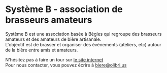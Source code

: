 # Système B - association de brasseurs amateurs

Système B est une association basée à Bègles qui regroupe des brasseurs amateurs et des amateurs de bière artisanale.  
L'objectif est de brasser et organiser des évènements (ateliers, etc) autour de la bière entre amis et amateurs.

N'hésitez pas à faire un tour sur [le site internet](https://systeme-b.github.io)  
Pour nous contacter, vous pouvez écrire à [biere@olibri.us](mailto:biere@olibri.us)
